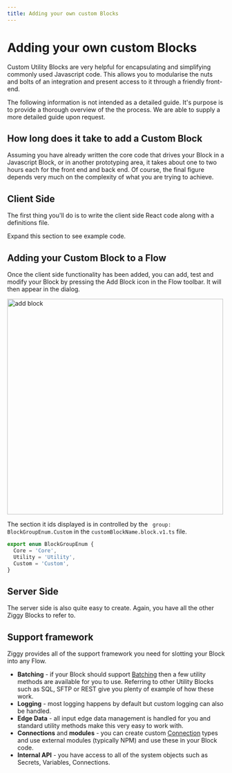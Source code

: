 ```yaml
---
title: Adding your own custom Blocks
---
```


# Adding your own custom Blocks

Custom Utility Blocks are very helpful for encapsulating and simplifying commonly used Javascript code. This allows you to modularise the nuts and bolts of an integration and present access to it through a friendly front-end.

The following information is not intended as a detailed guide. It's purpose is to provide a thorough overview of the the process. We are able to supply a more detailed guide upon request.

## How long does it take to add a Custom Block
Assuming you have already written the core code that drives your Block in a Javascript Block, or in another prototyping area, it takes about one to two hours each for the front end and back end. 
Of course, the final figure depends very much on the complexity of what you are trying to achieve.

## Client Side
The first thing you'll do is to write the client side React code along with a definitions file.

Expand this section to see example code.

## Adding your Custom Block to a Flow
Once the client side functionality has been added, you can add, test and modify your Block by pressing the Add Block icon in the Flow toolbar. It will then appear in the dialog.

<img src="/img/customisation/customisation-add-block.png" alt="add block" width="500" />

The section it ids displayed is in controlled by the ``` group: BlockGroupEnum.Custom``` in the ```customBlockName.block.v1.ts``` file.

```JavaScript
export enum BlockGroupEnum {
  Core = 'Core',
  Utility = 'Utility',
  Custom = 'Custom',
}
```

## Server Side
The server side is also quite easy to create. Again, you have all the other Ziggy Blocks to refer to.

## Support framework
Ziggy provides all of the support framework you need for slotting your Block into any Flow.

- **Batching** - if your Block should support [Batching](/user-guide/Batching) then a few utility methods are available for you to use. Referring to other Utility Blocks such as SQL, SFTP or REST give you plenty of example of how these work.
- **Logging** - most logging happens by default but custom logging can also be handled.
- **Edge Data** - all input edge data management is handled for you and standard utility methods make this very easy to work with.
- **Connections** and **modules** - you can create custom [Connection](/user-guide/Connections) types and use external modules (typically NPM) and use these in your Block code.
- **Internal API** - you have access to all of the system objects such as Secrets, Variables, Connections.




